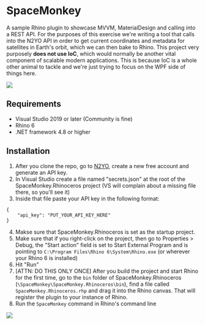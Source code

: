 # SpaceMonkey
A sample Rhino plugin to showcase MVVM, MaterialDesign and calling into a REST API. For the purposes of this exercise we're writing a tool that calls into the N2YO API in order to get current coordinates and metadata for satellites in Earth's orbit, which we can then bake to Rhino. This project very purposely **does not use IoC**, which would normally be another vital component of scalable modern applications. This is because IoC is a whole other animal to tackle and we're just trying to focus on the WPF side of things here.

![](https://github.com/enmerk4r/SpaceMonkey/blob/main/Assets/FrontPage.PNG)

## Requirements
- Visual Studio 2019 or later (Community is fine)
- Rhino 6
- .NET framework 4.8 or higher

## Installation
1. After you clone the repo, go to [N2YO](https://www.n2yo.com/login/register/), create a new free account and generate an API key. 
2. In Visual Studio create a file named "secrets.json" at the root of the SpaceMonkey.Rhinoceros project (VS will complain about a missing file there, so you'll see it)
3. Inside that file paste your API key in the following format:
```
{
    "api_key": "PUT_YOUR_API_KEY_HERE"
}
```
4. Makse sure that SpaceMonkey.Rhinoceros is set as the startup project. 
5. Make sure that if you right-click on the project, then go to Properties > Debug, the "Start action" field is set to Start External Program and is pointing to `C:\Program Files\Rhino 6\System\Rhino.exe` (or wherever your Rhino 6 is installed)
6. Hit "Run"
7. [ATTN: DO THIS ONLY ONCE] After you build the project and start Rhino for the first time, go to the `bin` folder of SpaceMonkey.Rhinoceros (`\SpaceMonkey\SpaceMonkey.Rhinoceros\bin`), find a file called `SpaceMonkey.Rhinoceros.rhp` and drag it into the Rhino canvas. That will register the plugin to your instance of Rhino.
8. Run the `SpaceMonkey` command in Rhino's command line

![](https://github.com/enmerk4r/SpaceMonkey/blob/main/Assets/SpaceMonkey_1.gif)
